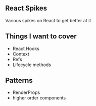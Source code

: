 ## React Spikes

Various spikes on React to get better at it

## Things I want to cover

- React Hooks
- Context
- Refs
- Lifecycle methods

## Patterns
- RenderProps
- higher order components

